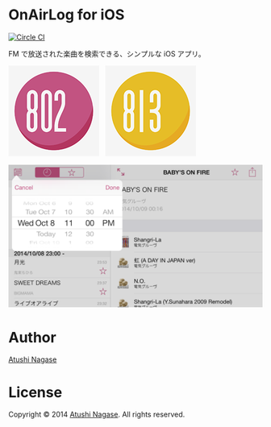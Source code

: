 OnAirLog for iOS
================

[![Circle CI](https://circleci.com/gh/ngs/onairlog-ios.svg?style=svg&circle-token=c5eb8ca1be0340ded0f77dd7f0f36e5569d9ec16)](https://circleci.com/gh/ngs/onairlog-ios)

FM で放送された楽曲を検索できる、シンプルな iOS アプリ。

[![](OnAirLogApp/802/Images.xcassets/AppIcon.appiconset/iphone_icon_60x60@3x.png)][appstore802]&nbsp;&nbsp;
[![](OnAirLogApp/813/Images.xcassets/AppIcon.appiconset/iphone_icon_60x60@3x.png)][appstore813]

![](Resources/802/screenshots/iphone-5.5-inch/screen3.png)

Author
======

[Atushi Nagase]

License
=======

Copyright &copy; 2014 [Atushi Nagase]. All rights reserved.


[appstore813]: http://itunes.apple.com/jp/app/onairlog813/id416761694?mt=8
[appstore802]: http://itunes.apple.com/jp/app/onairlog802/id423580398?mt=8
[Atushi Nagase]: http://ngs.io/
